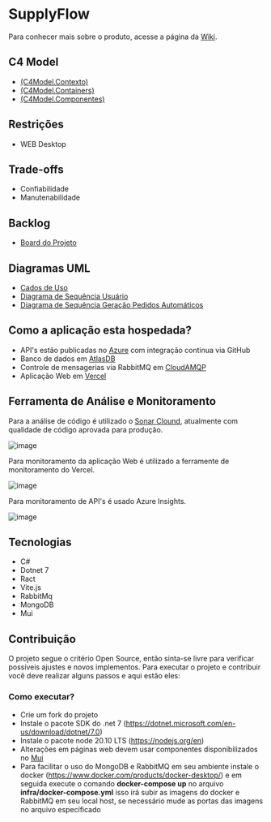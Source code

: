 # SupplyFlow

Para conhecer mais sobre o produto, acesse a página da [Wiki](https://github.com/Tomasi/SupplyFlow/wiki).

## C4 Model

- [(C4Model.Contexto)](https://drive.google.com/file/d/1VSJ5fRvzJEzwLn7JBGe3nAu40cpLjjBe/view?usp=drive_link)
- [(C4Model.Containers)](https://drive.google.com/file/d/1JsUiNJ1vfnW-01cuZCHTYmnyuxkWclcy/view?usp=sharing)
- [(C4Model.Componentes)](https://drive.google.com/file/d/1hpJ1y6vrj-9h3Ka2L9MQdXEUGbs5Mw0w/view?usp=drive_link)

## Restrições

- WEB Desktop

## Trade-offs

- Confiabilidade
- Manutenabilidade

## Backlog

- [Board do Projeto](https://github.com/users/Tomasi/projects/2)

## Diagramas UML

- [Cados de Uso](https://drive.google.com/file/d/13gdoXdUy9TaRNPD85DMjGmPWb4XYUIg-/view?usp=sharing)
- [Diagrama de Sequência Usuário](https://drive.google.com/file/d/10HpHJ4Tb2HKy8uGdD7xmqnosM2g6FF-h/view?usp=sharing)
- [Diagrama de Sequência Geração Pedidos Automáticos](https://drive.google.com/file/d/1sN6TdM1TAUOIj4k8psJ89cS7fWrN1Ukp/view?usp=sharing)

## Como a aplicação esta hospedada?

- API's estão publicadas no [Azure](https://azure.microsoft.com/en-us/free/search/?ef_id=_k_CjwKCAiAvJarBhA1EiwAGgZl0MbmxnBYJU7_BHz5aPO5A585mV3WoKedHhvU4e3_Q5z3a5U73PMmNhoCnFgQAvD_BwE_k_&OCID=AIDcmmzmnb0182_SEM__k_CjwKCAiAvJarBhA1EiwAGgZl0MbmxnBYJU7_BHz5aPO5A585mV3WoKedHhvU4e3_Q5z3a5U73PMmNhoCnFgQAvD_BwE_k_&gad_source=1&gclid=CjwKCAiAvJarBhA1EiwAGgZl0MbmxnBYJU7_BHz5aPO5A585mV3WoKedHhvU4e3_Q5z3a5U73PMmNhoCnFgQAvD_BwE) com integração continua via GitHub
- Banco de dados em [AtlasDB](https://www.mongodb.com/)
- Controle de mensagerias via RabbitMQ em [CloudAMQP](https://www.cloudamqp.com/)
- Aplicação Web em [Vercel](https://supply-flow.vercel.app/)

## Ferramenta de Análise e Monitoramento

Para a análise de código é utilizado o [Sonar Clound](https://sonarcloud.io/project/overview?id=Tomasi_SupplyFlow), atualmente com qualidade de código aprovada para produção.

![image](https://github.com/Tomasi/SupplyFlow/assets/61890715/ee8e0350-acf4-4490-8a5e-eab3e93ef472)

Para monitoramento da aplicação Web é utilizado a ferramente de monitoramento do Vercel.

![image](https://github.com/Tomasi/SupplyFlow/assets/61890715/9251ad6d-5cab-4229-b296-70bb1100337b)

Para monitoramento de API's é usado Azure Insights.

![image](https://github.com/Tomasi/SupplyFlow/assets/61890715/060648f9-bd22-401e-b545-57f0c27140ed)

## Tecnologias

- C#
- Dotnet 7
- Ract
- Vite.js
- RabbitMq
- MongoDB
- Mui

## Contribuição

O projeto segue o critério Open Source, então sinta-se livre para verificar possíveis ajustes e novos implementos. Para executar o projeto e contribuir você deve realizar alguns passos e aqui estão eles:

### Como executar?

- Crie um fork do projeto
- Instale o pacote SDK do .net 7 (https://dotnet.microsoft.com/en-us/download/dotnet/7.0)
- Instale o pacote node 20.10 LTS (https://nodejs.org/en)
- Alterações em páginas web devem usar componentes disponibilizados no [Mui](https://mui.com/)
- Para facilitar o uso do MongoDB e RabbitMQ em seu ambiente instale o docker (https://www.docker.com/products/docker-desktop/) e em seguida execute o comando <b>docker-compose up</b> no arquivo <b>infra/docker-compose.yml</b> isso irá subir as imagens do docker e RabbitMQ em seu local host, se necessário mude as portas das imagens no arquivo específicado




